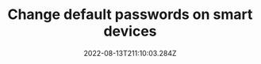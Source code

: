 ---
title: Change default passwords on smart devices
date: "2022-08-13T211:10:03.284Z"
description: "Smart devices and IoT devices will come with default passwords in order to meet minimum security standards. However, these passwords are often easy to guess and make your individual devices, and the network they are connected to, vulnerable. Go into the settings on your smart devices to change the default passwords. If your smart device doesn’t have an option to do this, you may want to consider not using that device."
position: 17
section: "Passwords"
---
